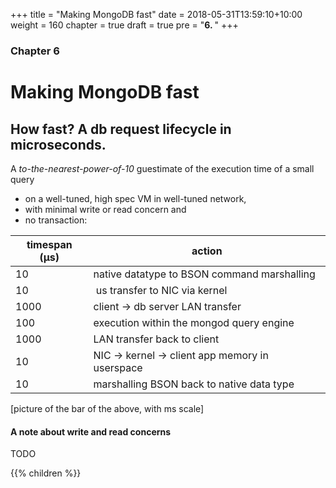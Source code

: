 +++
title = "Making MongoDB fast"
date = 2018-05-31T13:59:10+10:00
weight = 160
chapter = true
draft = true
pre = "<b>6. </b>"
+++

### Chapter 6

# Making MongoDB fast

## How fast? A db request lifecycle in microseconds.

A _to-the-nearest-power-of-10_ guestimate of the execution time of a small query

- on a well-tuned, high spec VM in well-tuned network,
- with minimal write or read concern and
- no transaction:

timespan (μs) | action
---------|----------------------------------------------------
10 | native datatype to BSON command marshalling
10 | us transfer to NIC via kernel
1000 | client -> db server LAN transfer
100 | execution within the mongod query engine
1000 | LAN transfer back to client
10 | NIC -> kernel -> client app memory in userspace
10 | marshalling BSON back to native data type


\[picture of the bar of the above, with ms scale]

#### A note about write and read concerns

TODO

{{% children  %}}
